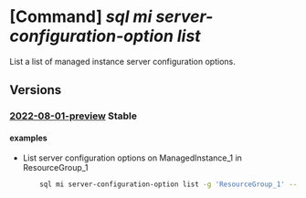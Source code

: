 # [Command] _sql mi server-configuration-option list_

List a list of managed instance server configuration options.

## Versions

### [2022-08-01-preview](/Resources/mgmt-plane/L3N1YnNjcmlwdGlvbnMve30vcmVzb3VyY2Vncm91cHMve30vcHJvdmlkZXJzL21pY3Jvc29mdC5zcWwvbWFuYWdlZGluc3RhbmNlcy97fS9zZXJ2ZXJjb25maWd1cmF0aW9ub3B0aW9ucw==/2022-08-01-preview.xml) **Stable**

<!-- mgmt-plane /subscriptions/{}/resourcegroups/{}/providers/microsoft.sql/managedinstances/{}/serverconfigurationoptions 2022-08-01-preview -->

#### examples

- List server configuration options on ManagedInstance_1 in ResourceGroup_1
    ```bash
        sql mi server-configuration-option list -g 'ResourceGroup_1' --mi 'ManagedInstance_1'
    ```

